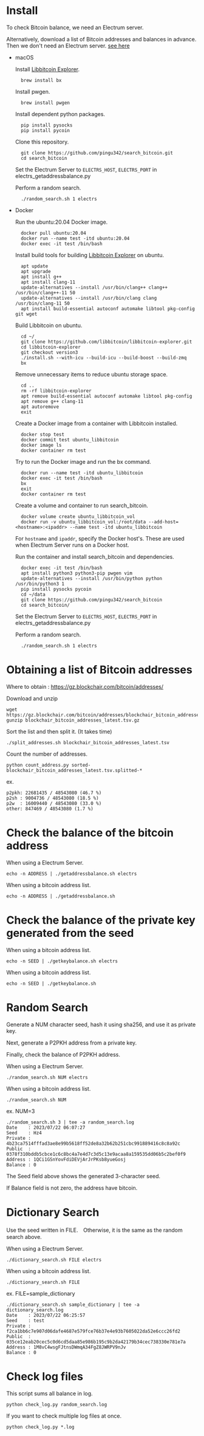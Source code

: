 # Install

To check Bitcoin balance, we need an Electrum server.

Alternatively, download a list of Bitcoin addresses and balances in advance. Then we don't need an Electrum server. [see here](https://github.com/pingu342/search_bitcoin/edit/main/README.md#obtaining-a-list-of-bitcoin-addresses)

- macOS
  
    Install [Libbitcoin Explorer](https://github.com/libbitcoin/libbitcoin-explorer/tree/version3).

        brew install bx
  
    Install pwgen.
    
        brew install pwgen
    
    Install dependent python packages.
    
        pip install pysocks
        pip install pycoin
    
    Clone this repository.
    
        git clone https://github.com/pingu342/search_bitcoin.git
        cd search_bitcoin
        
    Set the Electrum Server to `ELECTRS_HOST`, `ELECTRS_PORT` in electrs_getaddressbalance.py
    
    Perform a random search.

        ./random_search.sh 1 electrs

- Docker

    Run the ubuntu:20.04 Docker image.
  
        docker pull ubuntu:20.04
        docker run --name test -itd ubuntu:20.04
        docker exec -it test /bin/bash

    Install build tools for building [Libbitcoin Explorer](https://github.com/libbitcoin/libbitcoin-explorer/tree/version3) on ubuntu.

        apt update
        apt upgrade
        apt install g++
        apt install clang-11
        update-alternatives --install /usr/bin/clang++ clang++ /usr/bin/clang++-11 50
        update-alternatives --install /usr/bin/clang clang /usr/bin/clang-11 50
        apt install build-essential autoconf automake libtool pkg-config git wget

    Build Libbitcoin on ubuntu.
  
        cd ~/
        git clone https://github.com/libbitcoin/libbitcoin-explorer.git
        cd libbitcoin-explorer
        git checkout version3
        ./install.sh --with-icu --build-icu --build-boost --build-zmq
        bx

    Remove unnecessary items to reduce ubuntu storage space.
  
        cd ..
        rm -rf libbitcoin-explorer
        apt remove build-essential autoconf automake libtool pkg-config
        apt remove g++ clang-11
        apt autoremove
        exit

    Create a Docker image from a container with Libbitcoin installed.
  
        docker stop test
        docker commit test ubuntu_libbitcoin
        docker image ls
        docker container rm test

    Try to run the Docker image and run the bx command.

        docker run --name test -itd ubuntu_libbitcoin
        docker exec -it test /bin/bash
        bx
        exit
        docker container rm test

    Create a volume and container to run search_bitcoin.

        docker volume create ubuntu_libbitcoin_vol
        docker run -v ubuntu_libbitcoin_vol:/root/data --add-host=<hostname>:<ipaddr> --name test -itd ubuntu_libbitcoin

    For `hostname` and `ipaddr`, specify the Docker host's.  These are used when Electrum Server runs on a Docker host.
  
    Run the container and install search_bitcoin and dependencies.

        docker exec -it test /bin/bash
        apt install python3 python3-pip pwgen vim
        update-alternatives --install /usr/bin/python python /usr/bin/python3 1
        pip install pysocks pycoin
        cd ~/data
        git clone https://github.com/pingu342/search_bitcoin
        cd search_bitcoin/

    Set the Electrum Server to `ELECTRS_HOST`, `ELECTRS_PORT` in electrs_getaddressbalance.py

    Perform a random search.

        ./random_search.sh 1 electrs


# Obtaining a list of Bitcoin addresses

Where to obtain : https://gz.blockchair.com/bitcoin/addresses/

Download and unzip

    wget https://gz.blockchair.com/bitcoin/addresses/blockchair_bitcoin_addresses_latest.tsv.gz
    gunzip blockchair_bitcoin_addresses_latest.tsv.gz

Sort the list and then split it. (It takes time)

    ./split_addresses.sh blockchair_bitcoin_addresses_latest.tsv

Count the number of addresses.

    python count_address.py sorted-blockchair_bitcoin_addresses_latest.tsv.splitted-*

ex.

    p2pkh: 22681435 / 48543080 (46.7 %)
    p2sh : 9004736 / 48543080 (18.5 %)
    p2w  : 16009440 / 48543080 (33.0 %)
    other: 847469 / 48543080 (1.7 %)

# Check the balance of the bitcoin address

When using a Electrum Server.

    echo -n ADDRESS | ./getaddressbalance.sh electrs

When using a bitcoin address list.

    echo -n ADDRESS | ./getaddressbalance.sh

# Check the balance of the private key generated from the seed

When using a bitcoin address list.

    echo -n SEED | ./getkeybalance.sh electrs

When using a bitcoin address list.

    echo -n SEED | ./getkeybalance.sh

    
# Random Search

Generate a NUM character seed, hash it using sha256, and use it as private key.

Next, generate a P2PKH address from a private key.

Finally, check the balance of P2PKH address.

When using a Electrum Server.

    ./random_search.sh NUM electrs

When using a bitcoin address list.

    ./random_search.sh NUM

ex. NUM=3

    ./random_search.sh 3 | tee -a random_search.log
    Date    : 2023/07/22 06:07:27
    Seed    : Hz4
    Private : 4b23ca7514fffad3ae8e99b5618ff52de8a32b62b251cbc991889416c8c8a92c
    Public  : 0378f310bddb5cbce1c6c8bc4a7e4d7c3d5c13e9acaa8a159535dd06b5c2bef0f9
    Address : 1QCi1GSnYovFdiDEVjArJrPKsb8yueGosj
    Balance : 0

The Seed field above shows the generated 3-character seed.

If Balance field is not zero, the address have bitcoin.

# Dictionary Search

Use the seed written in FILE.　Otherwise, it is the same as the random search above.

When using a Electrum Server.

    ./dictionary_search.sh FILE electrs

When using a bitcoin address list.

    ./dictionary_search.sh FILE

ex. FILE=sample_dictionary

    ./dictionary_search.sh sample_dictionary | tee -a dictionary_search.log
    Date    : 2023/07/22 06:25:57
    Seed    : test
    Private : f2ca1bb6c7e907d06dafe4687e579fce76b37e4e93b7605022da52e6ccc26fd2
    Public  : 035ce12eab20cec5c0d6cd5daa85e986b195c9b2da42179b34cec738330e781e7a
    Address : 1M8vC4wsgFJtnsDWmqA34FgZ8JWRPV9nJv
    Balance : 0

# Check log files

This script sums all balance in log.

    python check_log.py random_search.log

If you want to check multiple log files at once.

    python check_log.py *.log





